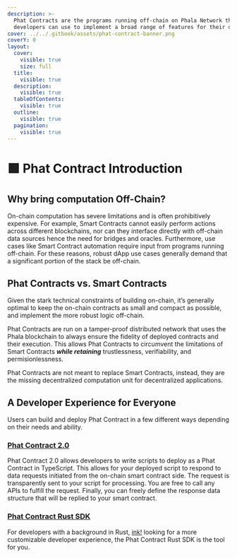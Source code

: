 ```yaml
---
description: >-
  Phat Contracts are the programs running off-chain on Phala Network that
  developers can use to implement a broad range of features for their dApps.
cover: ../../.gitbook/assets/phat-contract-banner.png
coverY: 0
layout:
  cover:
    visible: true
    size: full
  title:
    visible: true
  description:
    visible: true
  tableOfContents:
    visible: true
  outline:
    visible: true
  pagination:
    visible: true
---
```


# 🟩 Phat Contract Introduction

## Why bring computation Off-Chain?

On-chain computation has severe limitations and is often prohibitively expensive. For example, Smart Contracts cannot easily perform actions across different blockchains, nor can they interface directly with off-chain data sources hence the need for bridges and oracles. Furthermore, use cases like Smart Contract automation require input from programs running off-chain. For these reasons, robust dApp use cases generally demand that a significant portion of the stack be off-chain.

## Phat Contracts vs. Smart Contracts

Given the stark technical constraints of building on-chain, it’s generally optimal to keep the on-chain contracts as small and compact as possible, and implement the more robust logic off-chain.

Phat Contracts are run on a tamper-proof distributed network that uses the Phala blockchain to always ensure the fidelity of deployed contracts and their execution. This allows Phat Contracts to circumvent the limitations of Smart Contracts _**while retaining**_ trustlessness, verifiability, and permisionlessness.

Phat Contracts are not meant to replace Smart Contracts, instead, they are the missing decentralized computation unit for decentralized applications.

## A Developer Experience for Everyone

Users can build and deploy Phat Contract in a few different ways depending on their needs and ability.

### [**Phat Contract 2.0**](../bricks-and-blueprints/)

Phat Contract 2.0 allows developers to write scripts to deploy as a Phat Contract in TypeScript. This allows for your deployed script to respond to data requests initiated from the on-chain smart contract side. The request is transparently sent to your script for processing. You are free to call any APIs to fulfill the request. Finally, you can freely define the response data structure that will be replied to your smart contract.

### [**Phat Contract Rust SDK**](../build-on-phat-contract/)

For developers with a background in Rust, [ink!](https://use.ink) looking for a more customizable developer experience, the Phat Contract Rust SDK is the tool for you.
